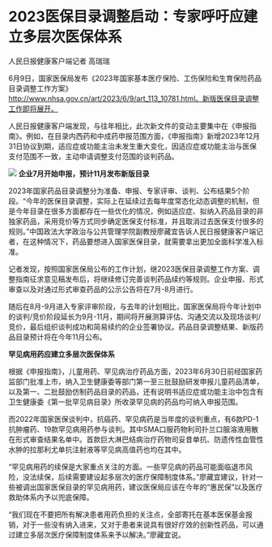 

# 2023医保目录调整启动：专家呼吁应建立多层次医保体系

人民日报健康客户端记者 高瑞瑞

6月9日，国家医保局发布《2023年国家基本医疗保险、工伤保险和生育保险药品目录调整工作方案》http://www.nhsa.gov.cn/art/2023/6/9/art_113_10781.html。新版医保目录调整工作即将展开。

人民日报健康客户端发现，与往年相比，此次新文件的变动主要集中在《申报指南》。例如，在目录内西药和中成药申报范围方面，《申报指南》新增2023年12月31日协议到期，适应症或功能主治未发生重大变化，因适应症或功能主治与医保支付范围不一致，主动申请调整支付范围的谈判药品。

![](https://inews.gtimg.com/om_bt/OEDLoiycBgfKnmw9NDIHAsU82qXXID50Yqi1X2Qsmn6U8AA/1000)
**企业7月开始申报，预计11月发布新版目录**

2023年国家药品目录调整分为准备、申报、专家评审、谈判、公布结果5个阶段。“今年的医保目录调整，实际上在延续过去每年度常态化动态调整的机制，但是今年目录在很多方面都存在一些优化的情况，例如适应症、拟纳入药品目录的非独家药品，采用竞价等方式同步确定医保支付标准，并且取消过去医保支付很多的规则。”中国政法大学政治与公共管理学院副教授廖藏宜告诉人民日报健康客户端记者，在这种情况下，药品要想进入国家医保目录，就需要拿出更加全面科学准入标准。

记者发现，按照国家医保局公布的工作计划，继2023医保目录调整工作方案、调整指南征求意见稿发布后，将继续修订完善谈判药品续约等规则。企业申报、形式审查以及对通过形式审查药品的公示公告将在7月-8月进行。

随后在8月-9月进入专家评审阶段，与去年的计划相比，国家医保局将今年计划中的谈判/竞价阶段延长为9月-11月，期间将开展测算评估、沟通交流以及现场谈判/竞价，最后组织谈判成功和简易续约的企业签署协议。药品目录调整结果、新版药品目录预计将在今年11月公布。

**罕见病用药应建立多层次医保体系**

根据《申报指南》，儿童用药、罕见病治疗药品方面，2023年6月30日前经国家药监部门批准上市，纳入卫生健康委等部门第一至三批鼓励研发申报儿童药品清单，以及第一、二批鼓励仿制药品目录的药品，还有说明书适应症或功能主治中包含有卫生健康委《第一批罕见病目录》所收录罕见病的药品均可纳入申报范围。

而2022年国家医保谈判中，抗癌药、罕见病药是当年度的谈判重点，有6款PD-1抗肿瘤药、19款罕见病用药参与谈判。其中SMA口服药物利司扑兰口服溶液用散在形式审查结果名单中。首款巨大淋巴结病治疗药物司妥昔单抗、防遗传性血管性水肿的拉那利尤单抗注射液等罕见病高值药也均在其中。

“罕见病用药的续保是大家重点关注的方面。一些罕见病的药品可能面临退市风险，没法续保，后续需要建设起多层次的医疗保障制度体系。”廖藏宜建议，针对一些被调出国家医保目录的罕见病用药，建议医保局应该在今年的“惠民保”以及医疗救助体系内予以兜底保障。

“我们现在不要把所有解决患者用药负担的关注点，全部寄托在基本医保基金报销，对于一些没有纳入进来，又对于患者来说具有很好疗效的创新性药品，可以通过建立多层次医疗保障制度体系来予以解决。”廖藏宜说。

